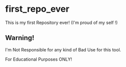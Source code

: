 # first_repo_ever
This is my first Repository ever! (I'm proud of my self !) 

## Warning!

I'm Not Responsible for any kind of Bad Use for this tool.

For Educational Purposes ONLY!
